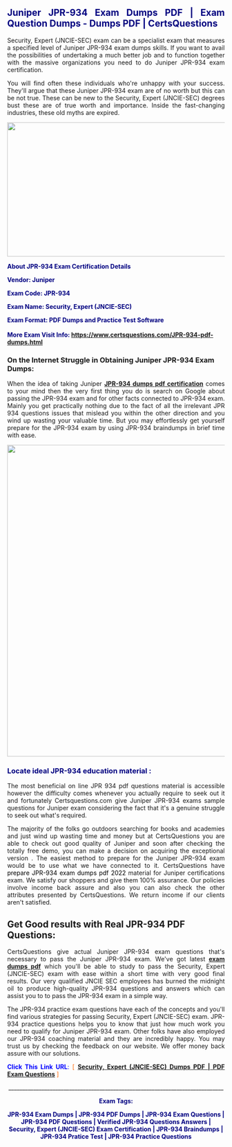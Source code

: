 <h2 style="text-align: justify;"><span style="color: #000080;">Juniper JPR-934 Exam Dumps PDF | Exam Question Dumps - Dumps PDF | CertsQuestions</span></h2>
<p style="text-align: justify;">Security, Expert (JNCIE-SEC) exam can be a specialist exam that measures a specified level of Juniper  JPR-934 exam dumps skills. If you want to avail the possibilities of undertaking a much better job and to function together with the massive organizations you need to do Juniper JPR-934 exam certification.</p>
<p style="text-align: justify;">You will find often these individuals who're unhappy with your success. They'll argue that these Juniper  JPR-934 exam are of no worth but this can be not true. These can be new to the Security, Expert (JNCIE-SEC) degrees bust these are of true worth and importance. Inside the fast-changing industries, these old myths are expired.</p>
<p><img style="display: block; margin-left: auto; margin-right: auto;" src="https://i.imgur.com/eaP4ae9.png" width="840" height="310" /></p>
<p><span style="color: #000080;"><strong>About JPR-934 Exam Certification Details</strong></span></p>
<p><span style="color: #000080;"><strong>Vendor: Juniper<br /></strong></span></p>
<p><span style="color: #000080;"><strong>Exam Code: JPR-934</strong></span></p>
<p><span style="color: #000080;"><strong>Exam Name: Security, Expert (JNCIE-SEC)</strong></span></p>
<p><span style="color: #000080;"><strong>Exam Format: PDF Dumps and Practice Test Software<br /><br />More Exam Visit Info: <span style="color: #ff6600;"><a href="https://www.certsquestions.com/JPR-934-pdf-dumps.html">https://www.certsquestions.com/JPR-934-pdf-dumps.html</a></span></strong></span></p>
<h3>On the Internet Struggle in Obtaining Juniper JPR-934 Exam Dumps:</h3>
<p style="text-align: justify;">When the idea of taking Juniper <a href="https://www.certsquestions.com/JPR-934-pdf-dumps.html"><strong> JPR-934 dumps pdf certification</strong></a> comes to your mind then the very first thing you do is search on Google about passing the JPR-934 exam and for other facts connected to JPR-934 exam. Mainly you get practically nothing due to the fact of all the irrelevant JPR 934 questions issues that mislead you within the other direction and you wind up wasting your valuable time. But you may effortlessly get yourself prepare for the JPR-934 exam by using JPR-934 braindumps in brief time with ease.</p>
<p><a href="https://www.certsquestions.com/JPR-934-pdf-dumps.html"><img style="display: block; margin-left: auto; margin-right: auto;" src="https://i.imgur.com/pxhoKQ2.png" width="720" /></a></p>
<h3><span style="color: #000080;">Locate ideal  JPR-934 education material :</span></h3>
<p style="text-align: justify;">The most beneficial on line JPR 934 pdf questions material is accessible however the difficulty comes whenever you actually require to seek out it and fortunately Certsquestions.com give Juniper JPR-934 exams sample questions for Juniper  exam considering the fact that it's a genuine struggle to seek out what's required.</p>
<p style="text-align: justify;">The majority of the folks go outdoors searching for books and academies and just wind up wasting time and money but at CertsQuestions you are able to check out good quality of Juniper  and soon after checking the totally free demo, you can make a decision on acquiring the exceptional version . The easiest method to prepare for the Juniper JPR-934 exam would be to use what we have connected to it. CertsQuestions have <span style="color: #000000;">prepare JPR-934 exam dumps pdf 2022</span> material for Juniper certifications exam. We satisfy our shoppers and give them 100% assurance. Our policies involve income back assure and also you can also check the other attributes presented by CertsQuestions. We return income if our clients aren't satisfied.</p>
<h2>Get Good results with Real JPR-934 PDF Questions:</h2>
<p style="text-align: justify;">CertsQuestions give actual Juniper JPR-934 exam questions that's necessary to pass the Juniper  JPR-934 exam. We've got latest<strong>&nbsp;<a href="https://www.certsquestions.com/">exam dumps pdf</a></strong>&nbsp;which you'll be able to study to pass the Security, Expert (JNCIE-SEC) exam with ease within a short time with very good final results. Our very qualified JNCIE SEC employees has burned the midnight oil to produce high-quality JPR-934 questions and answers which can assist you to to pass the JPR-934 exam in a simple way.</p>
<p style="text-align: justify;">The JPR-934 practice exam questions have each of the concepts and you'll find various strategies for passing Security, Expert (JNCIE-SEC) exam. JPR-934 practice questions helps you to know that just how much work you need to qualify for Juniper  JPR-934 exam. Other folks have also employed our JPR-934 coaching material and they are incredibly happy. You may trust us by checking the feedback on our website. We offer money back assure with our solutions.</p>
<p style="text-align: justify;"><span style="color: #0000ff;"><strong>Click This Link URL</strong>:</span> <span style="color: #ff6600;">[ <strong><a href="https://www.certsquestions.com/jncie-sec-certification.html">Security, Expert (JNCIE-SEC) Dumps PDF | PDF Exam Questions</a></strong> ]</span></p>
<p style="text-align: center;">______________________________________________________________________________</p>
<p style="text-align: center;"><span style="color: #000080;"><strong>Exam Tags:</strong></span></p>
<p style="text-align: center;"><span style="color: #000080;"><strong>JPR-934 Exam Dumps | JPR-934 PDF Dumps | JPR-934 Exam Questions | JPR-934 PDF Questions | Verified JPR-934 Questions Answers | Security, Expert (JNCIE-SEC) Exam Certification | JPR-934 Braindumps | JPR-934 Pratice Test | JPR-934 Practice Questions</strong></span></p>
